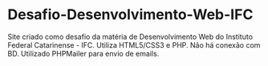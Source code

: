 # Desafio-Desenvolvimento-Web-IFC
Site criado como desafio da matéria de Desenvolvimento Web do Instituto Federal Catarinense - IFC. 
Utiliza HTML5/CSS3 e PHP. Não há conexão com BD. Utilizado PHPMailer para envio de emails.
